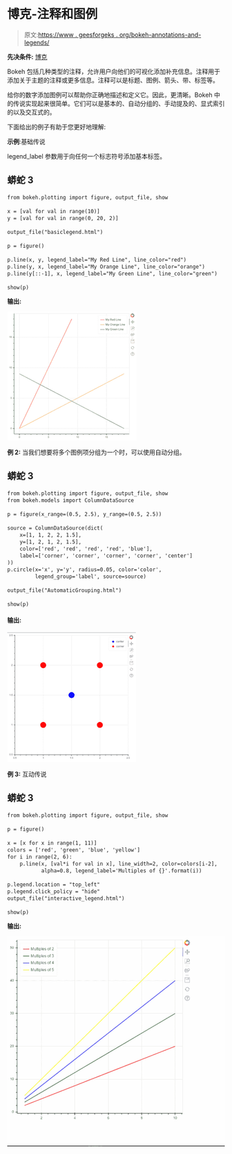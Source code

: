 # 博克-注释和图例

> 原文:[https://www . geesforgeks . org/bokeh-annotations-and-legends/](https://www.geeksforgeeks.org/bokeh-annotations-and-legends/)

**先决条件:** [博克](https://www.geeksforgeeks.org/introduction-to-bokeh-in-python/)

Bokeh 包括几种类型的注释，允许用户向他们的可视化添加补充信息。注释用于添加关于主题的注释或更多信息。注释可以是标题、图例、箭头、带、标签等。

给你的数字添加图例可以帮助你正确地描述和定义它。因此，更清晰。Bokeh 中的传说实现起来很简单。它们可以是基本的、自动分组的、手动提及的、显式索引的以及交互式的。

下面给出的例子有助于您更好地理解:

**示例**:基础传说

legend_label 参数用于向任何一个标志符号添加基本标签。

## 蟒蛇 3

```
from bokeh.plotting import figure, output_file, show

x = [val for val in range(10)]
y = [val for val in range(0, 20, 2)]

output_file("basiclegend.html")

p = figure()

p.line(x, y, legend_label="My Red Line", line_color="red")
p.line(y, x, legend_label="My Orange Line", line_color="orange")
p.line(y[::-1], x, legend_label="My Green Line", line_color="green")

show(p)
```

**输出:**

![](img/80f9245ade3f0cb2561fdee9ce5b4bbd.png)

**例 2:** 当我们想要将多个图例项分组为一个时，可以使用自动分组。

## 蟒蛇 3

```
from bokeh.plotting import figure, output_file, show
from bokeh.models import ColumnDataSource

p = figure(x_range=(0.5, 2.5), y_range=(0.5, 2.5))

source = ColumnDataSource(dict(
    x=[1, 1, 2, 2, 1.5],
    y=[1, 2, 1, 2, 1.5],
    color=['red', 'red', 'red', 'red', 'blue'],
    label=['corner', 'corner', 'corner', 'corner', 'center']
))
p.circle(x='x', y='y', radius=0.05, color='color',
         legend_group='label', source=source)

output_file("AutomaticGrouping.html")

show(p)
```

#### 输出:

![](img/39e64a319d4238e90ab599942f770fec.png)

**例 3:** 互动传说

## 蟒蛇 3

```
from bokeh.plotting import figure, output_file, show

p = figure()

x = [x for x in range(1, 11)]
colors = ['red', 'green', 'blue', 'yellow']
for i in range(2, 6):
    p.line(x, [val*i for val in x], line_width=2, color=colors[i-2],
           alpha=0.8, legend_label='Multiples of {}'.format(i))

p.legend.location = "top_left"
p.legend.click_policy = "hide"
output_file("interactive_legend.html")

show(p)
```

**输出:**

![](img/2f0149a4c540765d809803e25c7bd474.png)
